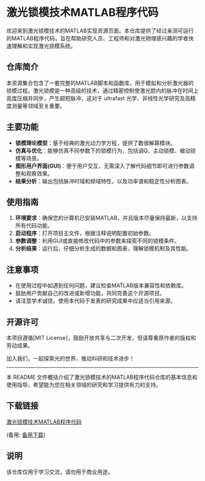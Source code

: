 # 激光锁模技术MATLAB程序代码

欢迎来到激光锁模技术的MATLAB实现资源页面。本仓库提供了经过亲测可运行的MATLAB程序代码，旨在帮助研究人员、工程师和对激光物理感兴趣的学者快速理解和实现激光锁模系统。

## 仓库简介

本资源集合包含了一套完整的MATLAB脚本和函数库，用于模拟和分析激光器的锁模过程。激光锁模是一种高级的技术，通过精密控制使激光腔内的脉冲在时间上高度压缩并同步，产生超短脉冲，这对于 ultrafast 光学、非线性光学研究及高精度测量等领域至关重要。

## 主要功能

- **锁模理论模型**：基于经典的激光动力学方程，提供了数值解算模块。
- **仿真与优化**：能够仿真不同参数下的锁模行为，包括调Q、主动锁模、被动锁模等场景。
- **图形用户界面(GUI)**：便于用户交互，无需深入了解代码细节即可进行参数调整和观察效果。
- **结果分析**：输出包括脉冲时域和频域特性，以及功率谱和稳定性分析图表。

## 使用指南

1. **环境要求**：确保您的计算机已安装MATLAB，并且版本尽量保持最新，以支持所有代码功能。
2. **启动程序**：打开项目主文件，根据注释说明配置初始参数。
3. **参数调整**：利用GUI或直接修改代码中的参数来探索不同的锁模条件。
4. **分析结果**：运行后，仔细分析生成的数据和图表，理解锁模机制及其性能。

## 注意事项

- 在使用过程中如遇到任何问题，建议检查MATLAB版本兼容性和依赖库。
- 鼓励用户贡献自己的改进或新增功能，共同完善这个开源项目。
- 请注意学术诚信，使用本代码于发表的研究成果中应适当引用来源。

## 开源许可

本项目遵循[MIT License]，鼓励开放共享与二次开发，但请尊重原作者的版权和劳动成果。

加入我们，一起探索光的世界，推动科研和技术进步！

---

本 README 文件概括介绍了激光锁模技术的MATLAB程序代码仓库的基本信息和使用指导，希望能为您在相关领域的研究和学习提供有力的支持。

## 下载链接
[激光锁模技术MATLAB程序代码](https://pan.quark.cn/s/d4fef3e2d03a) 

(备用: [备用下载](https://pan.baidu.com/s/11oWZHNqsCoje9LvCg_K8vg?pwd=1234))

## 说明

该仓库仅用于学习交流，请勿用于商业用途。
